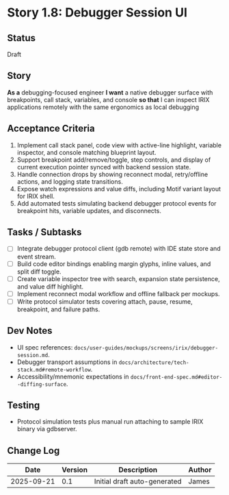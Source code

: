 # Story 1.8: Debugger Session UI

## Status
Draft

## Story
**As a** debugging-focused engineer
**I want** a native debugger surface with breakpoints, call stack, variables, and console
**so that** I can inspect IRIX applications remotely with the same ergonomics as local debugging

## Acceptance Criteria
1. Implement call stack panel, code view with active-line highlight, variable inspector, and console matching blueprint layout.
2. Support breakpoint add/remove/toggle, step controls, and display of current execution pointer synced with backend session state.
3. Handle connection drops by showing reconnect modal, retry/offline actions, and logging state transitions.
4. Expose watch expressions and value diffs, including Motif variant layout for IRIX shell.
5. Add automated tests simulating backend debugger protocol events for breakpoint hits, variable updates, and disconnects.

## Tasks / Subtasks
- [ ] Integrate debugger protocol client (gdb remote) with IDE state store and event stream.
- [ ] Build code editor bindings enabling margin glyphs, inline values, and split diff toggle.
- [ ] Create variable inspector tree with search, expansion state persistence, and value diff highlight.
- [ ] Implement reconnect modal workflow and offline fallback per mockups.
- [ ] Write protocol simulator tests covering attach, pause, resume, breakpoint, and failure paths.

## Dev Notes
- UI spec references: `docs/user-guides/mockups/screens/irix/debugger-session.md`.
- Debugger transport assumptions in `docs/architecture/tech-stack.md#remote-workflow`.
- Accessibility/mnemonic expectations in `docs/front-end-spec.md#editor--diffing-surface`.

## Testing
- Protocol simulation tests plus manual run attaching to sample IRIX binary via gdbserver.

## Change Log
| Date       | Version | Description                 | Author |
|------------|---------|-----------------------------|--------|
| 2025-09-21 | 0.1     | Initial draft auto-generated | James  |
